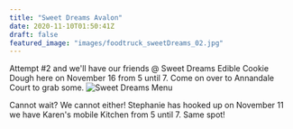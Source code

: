```yaml
---
title: "Sweet Dreams Avalon"
date: 2020-11-10T01:50:41Z
draft: false
featured_image: "images/foodtruck_sweetDreams_02.jpg"
---
```


Attempt #2 and we'll have our friends @ Sweet Dreams Edible Cookie Dough here on November 16 from 5 until 7. Come on over to Annandale Court to grab some.
![Sweet Dreams Menu](/images/foodtruck_sweetDreams_03.jpg)

Cannot wait? We cannot either! Stephanie has hooked up on November 11 we have Karen's mobile Kitchen from 5 until 7. Same spot!
